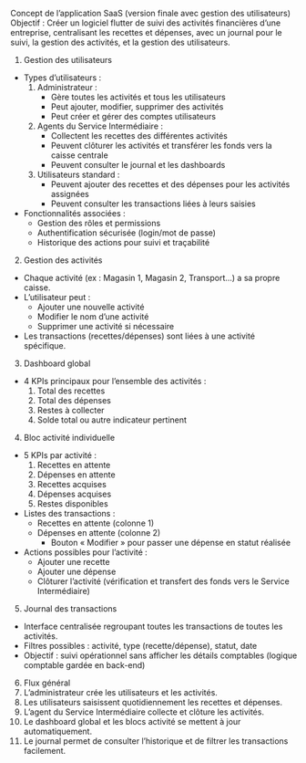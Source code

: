 Concept de l’application SaaS (version finale avec gestion des utilisateurs)
Objectif : Créer un logiciel flutter de suivi des activités financières d’une entreprise, centralisant les recettes et dépenses, avec un journal pour le suivi, la gestion des activités, et la gestion des utilisateurs.

1. Gestion des utilisateurs
* Types d’utilisateurs :
    1. Administrateur :
        * Gère toutes les activités et tous les utilisateurs
        * Peut ajouter, modifier, supprimer des activités
        * Peut créer et gérer des comptes utilisateurs
    2. Agents du Service Intermédiaire :
        * Collectent les recettes des différentes activités
        * Peuvent clôturer les activités et transférer les fonds vers la caisse centrale
        * Peuvent consulter le journal et les dashboards
    3. Utilisateurs standard :
        * Peuvent ajouter des recettes et des dépenses pour les activités assignées
        * Peuvent consulter les transactions liées à leurs saisies
* Fonctionnalités associées :
    * Gestion des rôles et permissions
    * Authentification sécurisée (login/mot de passe)
    * Historique des actions pour suivi et traçabilité

2. Gestion des activités
* Chaque activité (ex : Magasin 1, Magasin 2, Transport…) a sa propre caisse.
* L’utilisateur peut :
    * Ajouter une nouvelle activité
    * Modifier le nom d’une activité
    * Supprimer une activité si nécessaire
* Les transactions (recettes/dépenses) sont liées à une activité spécifique.

3. Dashboard global
* 4 KPIs principaux pour l’ensemble des activités :
    1. Total des recettes
    2. Total des dépenses
    3. Restes à collecter
    4. Solde total ou autre indicateur pertinent

4. Bloc activité individuelle
* 5 KPIs par activité :
    1. Recettes en attente
    2. Dépenses en attente
    3. Recettes acquises
    4. Dépenses acquises
    5. Restes disponibles
* Listes des transactions :
    * Recettes en attente (colonne 1)
    * Dépenses en attente (colonne 2)
        * Bouton « Modifier » pour passer une dépense en statut réalisée
* Actions possibles pour l’activité :
    * Ajouter une recette
    * Ajouter une dépense
    * Clôturer l’activité (vérification et transfert des fonds vers le Service Intermédiaire)

5. Journal des transactions
* Interface centralisée regroupant toutes les transactions de toutes les activités.
* Filtres possibles : activité, type (recette/dépense), statut, date
* Objectif : suivi opérationnel sans afficher les détails comptables (logique comptable gardée en back-end)

6. Flux général
1. L’administrateur crée les utilisateurs et les activités.
2. Les utilisateurs saisissent quotidiennement les recettes et dépenses.
3. L’agent du Service Intermédiaire collecte et clôture les activités.
4. Le dashboard global et les blocs activité se mettent à jour automatiquement.
5. Le journal permet de consulter l’historique et de filtrer les transactions facilement.
